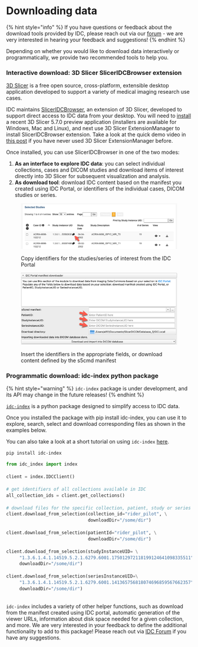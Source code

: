 # Downloading data

{% hint style="info" %}
If you have questions or feedback about the download tools provided by IDC, please reach out via our [forum](https://discourse.canceridc.dev/) - we are very interested in hearing your feedback and suggestions!
{% endhint %}

Depending on whether you would like to download data interactively or programmatically, we provide two recommended tools to help you.

### Interactive download: 3D Slicer SlicerIDCBrowser extension

[3D Slicer](https://www.slicer.org/) is a free open source, cross-platform, extensible desktop application developed to support a variety of medical imaging research use cases.

IDC maintains [SlicerIDCBrowser](https://github.com/ImagingDataCommons/SlicerIDCBrowser), an extension of 3D Slicer, developed to support direct access to IDC data from your desktop. You will need to [install](https://download.slicer.org/) a recent 3D Slicer 5.7.0 preview application (installers are available for Windows, Mac and Linux), and next use 3D Slicer ExtensionManager to install SlicerIDCBrowser extension. Take a look at the quick demo video in [this post](https://discourse.canceridc.dev/t/sliceridcbrowser-extension-released/515) if you have never used 3D Slicer ExtensionManager before.

Once installed, you can use SlicerIDCBrowser in one of the two modes:

1. **As an interface to explore IDC data**: you can select individual collections, cases and DICOM studies and download items of interest directly into 3D Slicer for subsequent visualization and analysis.
2. **As download tool**: download IDC content based on the manifest you created using IDC Portal, or identifiers of the individual cases, DICOM studies or series.&#x20;

<figure><img src="../../.gitbook/assets/image (24).png" alt=""><figcaption><p>Copy identifiers for the studies/series of interest from the IDC Portal</p></figcaption></figure>

<figure><img src="../../.gitbook/assets/image (26).png" alt=""><figcaption><p>Insert the identifiers in the appropriate fields, or download content defined by the s5cmd manifest</p></figcaption></figure>

### Programmatic download: idc-index python package

{% hint style="warning" %}
`idc-index` package is under development, and its API may change in the future releases!
{% endhint %}

[`idc-index`](https://github.com/ImagingDataCommons/idc-index) is a python package designed to simplify access to IDC data.&#x20;

Once you installed the package with pip install idc-index, you can use it to explore, search, select and download corresponding files as shown in the examples below.

You can also take a look at a short tutorial on using `idc-index` [here](https://github.com/ImagingDataCommons/IDC-Tutorials/blob/master/notebooks/labs/idc\_rsna2023.ipynb).

```shell-session
pip install idc-index
```

```python
from idc_index import index

client = index.IDCClient()

# get identifiers of all collections available in IDC
all_collection_ids = client.get_collections()

# download files for the specific collection, patient, study or series
client.download_from_selection(collection_id="rider_pilot", \
                               downloadDir="/some/dir")
                               
client.download_from_selection(patientId="rider_pilot", \
                               downloadDir="/some/dir")

client.download_from_selection(studyInstanceUID= \
     "1.3.6.1.4.1.14519.5.2.1.6279.6001.175012972118199124641098335511", \
     downloadDir="/some/dir")
                               
client.download_from_selection(seriesInstanceUID=\
     "1.3.6.1.4.1.14519.5.2.1.6279.6001.141365756818074696859567662357", \
     downloadDir="/some/dir")
                               

```

`idc-index` includes a variety of other helper functions, such as download from the manifest created using IDC portal, automatic generation of the viewer URLs, information about disk space needed for a given collection, and more. We are very interested in your feedback to define the additional functionality to add to this package! Please reach out via [IDC Forum](https://discourse.canceridc.dev/) if you have any suggestions.
